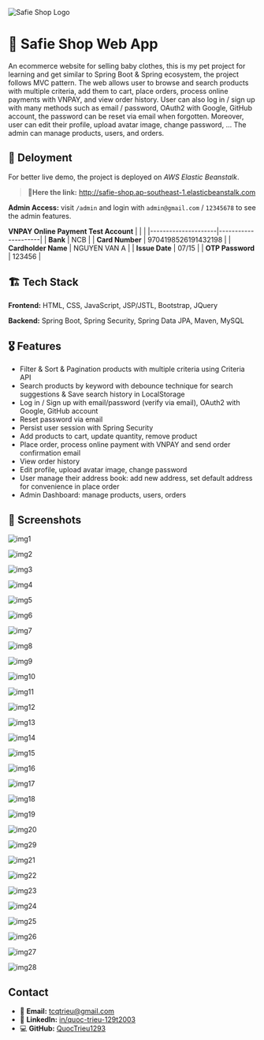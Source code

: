 ![Safie Shop Logo](https://github.com/QuocTrieu1293/host-image/blob/ac7e4a2e8432badd323a89a38c83b911b63888a0/Safie-Shop-SpringBoot-MVC/safie-logo.png)

# 🛒 Safie Shop Web App

An ecommerce website for selling baby clothes, this  is my pet project for learning and get similar to Spring Boot & Spring ecosystem, the project follows MVC pattern. The web allows user to browse and search products with multiple criteria, add them to cart, place orders, process online payments with VNPAY, and view order history. User can also log in / sign up with many methods such as email / password, OAuth2 with Google, GitHub account, the password can be reset via email when forgotten. Moreover, user can edit their profile, upload avatar image, change password, ... The admin can manage products, users, and orders.

## 🚀 Deloyment
For better live demo, the project is deployed on *AWS Elastic Beanstalk*. 
> **🔗Here the link:** <http://safie-shop.ap-southeast-1.elasticbeanstalk.com>

**Admin Access:** visit `/admin` and login with `admin@gmail.com` / `12345678` to see the admin features.

**VNPAY Online Payment Test Account**
|                     |                     |
|---------------------|---------------------|
| **Bank**            | NCB                 |
| **Card Number**     | 9704198526191432198 |
| **Cardholder Name** | NGUYEN VAN A        |
| **Issue Date**      | 07/15               |
| **OTP Password**    | 123456              |



## 🏗️ Tech Stack

**Frontend:** HTML, CSS, JavaScript, JSP/JSTL, Bootstrap, JQuery

**Backend:** Spring Boot, Spring Security, Spring Data JPA, Maven, MySQL

## 🎖️ Features

- Filter & Sort & Pagination products with multiple criteria using Criteria API
- Search products by keyword with debounce technique for search suggestions & Save search history in LocalStorage
- Log in / Sign up with email/password (verify via email), OAuth2 with Google, GitHub account
- Reset password via email
- Persist user session with Spring Security
- Add products to cart, update quantity, remove product
- Place order, process online payment with VNPAY and send order confirmation email
- View order history
- Edit profile, upload avatar image, change password
- User manage their address book: add new address, set default address for convenience in place order
- Admin Dashboard: manage products, users, orders

## 📸 Screenshots

![img1](https://github.com/QuocTrieu1293/host-image/blob/ac7e4a2e8432badd323a89a38c83b911b63888a0/Safie-Shop-SpringBoot-MVC/img1.png)

![img2](https://github.com/QuocTrieu1293/host-image/blob/ac7e4a2e8432badd323a89a38c83b911b63888a0/Safie-Shop-SpringBoot-MVC/img2.png)

![img3](https://github.com/QuocTrieu1293/host-image/blob/ac7e4a2e8432badd323a89a38c83b911b63888a0/Safie-Shop-SpringBoot-MVC/img3.png)

![img4](https://github.com/QuocTrieu1293/host-image/blob/ac7e4a2e8432badd323a89a38c83b911b63888a0/Safie-Shop-SpringBoot-MVC/img4.png)

![img5](https://github.com/QuocTrieu1293/host-image/blob/ac7e4a2e8432badd323a89a38c83b911b63888a0/Safie-Shop-SpringBoot-MVC/img5.png)

![img6](https://github.com/QuocTrieu1293/host-image/blob/ac7e4a2e8432badd323a89a38c83b911b63888a0/Safie-Shop-SpringBoot-MVC/img6.png)

![img7](https://github.com/QuocTrieu1293/host-image/blob/ac7e4a2e8432badd323a89a38c83b911b63888a0/Safie-Shop-SpringBoot-MVC/img7.png)

![img8](https://github.com/QuocTrieu1293/host-image/blob/ac7e4a2e8432badd323a89a38c83b911b63888a0/Safie-Shop-SpringBoot-MVC/img8.png)

![img9](https://github.com/QuocTrieu1293/host-image/blob/ac7e4a2e8432badd323a89a38c83b911b63888a0/Safie-Shop-SpringBoot-MVC/img9.png)

![img10](https://github.com/QuocTrieu1293/host-image/blob/ac7e4a2e8432badd323a89a38c83b911b63888a0/Safie-Shop-SpringBoot-MVC/img10.png)

![img11](https://github.com/QuocTrieu1293/host-image/blob/ac7e4a2e8432badd323a89a38c83b911b63888a0/Safie-Shop-SpringBoot-MVC/img11.png)

![img12](https://github.com/QuocTrieu1293/host-image/blob/ac7e4a2e8432badd323a89a38c83b911b63888a0/Safie-Shop-SpringBoot-MVC/img12.png)

![img13](https://github.com/QuocTrieu1293/host-image/blob/ac7e4a2e8432badd323a89a38c83b911b63888a0/Safie-Shop-SpringBoot-MVC/img13.png)

![img14](https://github.com/QuocTrieu1293/host-image/blob/ac7e4a2e8432badd323a89a38c83b911b63888a0/Safie-Shop-SpringBoot-MVC/img14.png)

![img15](https://github.com/QuocTrieu1293/host-image/blob/ac7e4a2e8432badd323a89a38c83b911b63888a0/Safie-Shop-SpringBoot-MVC/img15.png)

![img16](https://github.com/QuocTrieu1293/host-image/blob/ac7e4a2e8432badd323a89a38c83b911b63888a0/Safie-Shop-SpringBoot-MVC/img16.png)

![img17](https://github.com/QuocTrieu1293/host-image/blob/ac7e4a2e8432badd323a89a38c83b911b63888a0/Safie-Shop-SpringBoot-MVC/img17.png)

![img18](https://github.com/QuocTrieu1293/host-image/blob/ac7e4a2e8432badd323a89a38c83b911b63888a0/Safie-Shop-SpringBoot-MVC/img18.png)

![img19](https://github.com/QuocTrieu1293/host-image/blob/ac7e4a2e8432badd323a89a38c83b911b63888a0/Safie-Shop-SpringBoot-MVC/img19.png)

![img20](https://github.com/QuocTrieu1293/host-image/blob/ac7e4a2e8432badd323a89a38c83b911b63888a0/Safie-Shop-SpringBoot-MVC/img20.png)

![img29](https://github.com/QuocTrieu1293/host-image/blob/ac7e4a2e8432badd323a89a38c83b911b63888a0/Safie-Shop-SpringBoot-MVC/img29.png)

![img21](https://github.com/QuocTrieu1293/host-image/blob/ac7e4a2e8432badd323a89a38c83b911b63888a0/Safie-Shop-SpringBoot-MVC/img21.png)

![img22](https://github.com/QuocTrieu1293/host-image/blob/ac7e4a2e8432badd323a89a38c83b911b63888a0/Safie-Shop-SpringBoot-MVC/img22.png)

![img23](https://github.com/QuocTrieu1293/host-image/blob/ac7e4a2e8432badd323a89a38c83b911b63888a0/Safie-Shop-SpringBoot-MVC/img23.png)

![img24](https://github.com/QuocTrieu1293/host-image/blob/ac7e4a2e8432badd323a89a38c83b911b63888a0/Safie-Shop-SpringBoot-MVC/img24.png)

![img25](https://github.com/QuocTrieu1293/host-image/blob/ac7e4a2e8432badd323a89a38c83b911b63888a0/Safie-Shop-SpringBoot-MVC/img25.png)

![img26](https://github.com/QuocTrieu1293/host-image/blob/ac7e4a2e8432badd323a89a38c83b911b63888a0/Safie-Shop-SpringBoot-MVC/img26.png)

![img27](https://github.com/QuocTrieu1293/host-image/blob/ac7e4a2e8432badd323a89a38c83b911b63888a0/Safie-Shop-SpringBoot-MVC/img27.png)

![img28](https://github.com/QuocTrieu1293/host-image/blob/ac7e4a2e8432badd323a89a38c83b911b63888a0/Safie-Shop-SpringBoot-MVC/img28.png)

## Contact
- 📩 **Email:** tcqtrieu@gmail.com
- 🔗 **LinkedIn:** [in/quoc-trieu-129t2003](https://www.linkedin.com/in/quoc-trieu-129t2003/)
- 💻 **GitHub:** [QuocTrieu1293](https://github.com/QuocTrieu1293)